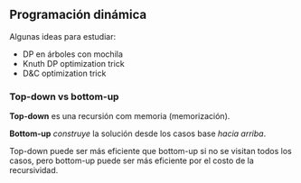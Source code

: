 ## Programación dinámica

Algunas ideas para estudiar:

- DP en árboles con mochila
- Knuth DP optimization trick
- D&C optimization trick

### Top-down vs bottom-up

**Top-down** es una recursión com memoria (memorización).

**Bottom-up** *construye* la solución desde los casos base *hacia arriba*.

Top-down puede ser más eficiente que bottom-up si no se visitan todos los casos, pero bottom-up puede ser más eficiente por el costo de la recursividad.